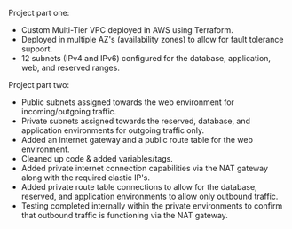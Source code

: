 Project part one:  
- Custom Multi-Tier VPC deployed in AWS using Terraform.  
- Deployed in multiple AZ's (availability zones) to allow for fault tolerance support.  
- 12 subnets (IPv4 and IPv6) configured for the database, application, web, and reserved ranges.  

Project part two:  
- Public subnets assigned towards the web environment for incoming/outgoing traffic.  
- Private subnets assigned towards the reserved, database, and application environments for outgoing traffic only.  
- Added an internet gateway and a public route table for the web environment.  
- Cleaned up code & added variables/tags.  
- Added private internet connection capabilities via the NAT gateway along with the required elastic IP's.  
- Added private route table connections to allow for the database, reserved, and application environments to allow only outbound traffic.
- Testing completed internally within the private environments to confirm that outbound traffic is functioning via the NAT gateway.